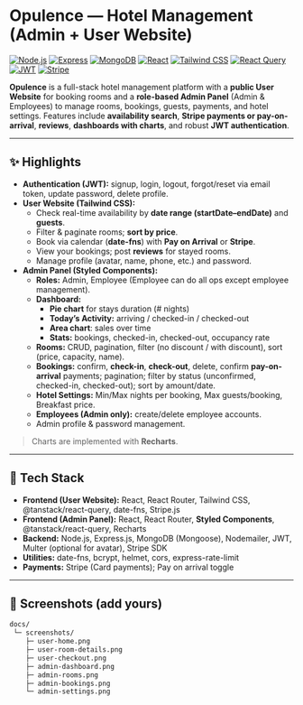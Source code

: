 # Opulence — Hotel Management (Admin + User Website)

[![Node.js](https://img.shields.io/badge/Node.js-18%2B-339933?logo=node.js&logoColor=white)](#)
[![Express](https://img.shields.io/badge/Express.js-4-000000?logo=express&logoColor=white)](#)
[![MongoDB](https://img.shields.io/badge/MongoDB-Atlas-47A248?logo=mongodb&logoColor=white)](#)
[![React](https://img.shields.io/badge/React-18-61DAFB?logo=react&logoColor=black)](#)
[![Tailwind CSS](https://img.shields.io/badge/TailwindCSS-^3-06B6D4?logo=tailwindcss&logoColor=white)](#)
[![React Query](https://img.shields.io/badge/@tanstack%2Freact--query-FF4154?logo=reactquery&logoColor=white)](#)
[![JWT](https://img.shields.io/badge/Auth-JWT-000000?logo=jsonwebtokens&logoColor=white)](#)
[![Stripe](https://img.shields.io/badge/Payments-Stripe-635BFF?logo=stripe&logoColor=white)](#)

**Opulence** is a full-stack hotel management platform with a **public User Website** for booking rooms and a **role-based Admin Panel** (Admin & Employees) to manage rooms, bookings, guests, payments, and hotel settings. Features include **availability search**, **Stripe payments or pay-on-arrival**, **reviews**, **dashboards with charts**, and robust **JWT authentication**.

---

## ✨ Highlights

- **Authentication (JWT):** signup, login, logout, forgot/reset via email token, update password, delete profile.
- **User Website (Tailwind CSS):**
  - Check real-time availability by **date range (startDate–endDate)** and **guests**.
  - Filter & paginate rooms; **sort by price**.
  - Book via calendar (**date-fns**) with **Pay on Arrival** or **Stripe**.
  - View your bookings; post **reviews** for stayed rooms.
  - Manage profile (avatar, name, phone, etc.) and password.
- **Admin Panel (Styled Components):**
  - **Roles:** Admin, Employee (Employee can do all ops except employee management).
  - **Dashboard:** 
    - **Pie chart** for stays duration (# nights)
    - **Today’s Activity:** arriving / checked-in / checked-out
    - **Area chart**: sales over time
    - **Stats:** bookings, checked-in, checked-out, occupancy rate
  - **Rooms:** CRUD, pagination, filter (no discount / with discount), sort (price, capacity, name).
  - **Bookings:** confirm, **check-in**, **check-out**, delete, confirm **pay-on-arrival** payments; pagination; filter by status (unconfirmed, checked-in, checked-out); sort by amount/date.
  - **Hotel Settings:** Min/Max nights per booking, Max guests/booking, Breakfast price.
  - **Employees (Admin only):** create/delete employee accounts.
  - Admin profile & password management.

> Charts are implemented with **Recharts**.

---

## 🧱 Tech Stack

- **Frontend (User Website):** React, React Router, Tailwind CSS, @tanstack/react-query, date-fns, Stripe.js
- **Frontend (Admin Panel):** React, React Router, **Styled Components**, @tanstack/react-query, Recharts
- **Backend:** Node.js, Express.js, MongoDB (Mongoose), Nodemailer, JWT, Multer (optional for avatar), Stripe SDK
- **Utilities:** date-fns, bcrypt, helmet, cors, express-rate-limit
- **Payments:** Stripe (Card payments); Pay on arrival toggle

---

## 📸 Screenshots (add yours)

```txt
docs/
 └─ screenshots/
    ├─ user-home.png
    ├─ user-room-details.png
    ├─ user-checkout.png
    ├─ admin-dashboard.png
    ├─ admin-rooms.png
    ├─ admin-bookings.png
    └─ admin-settings.png
